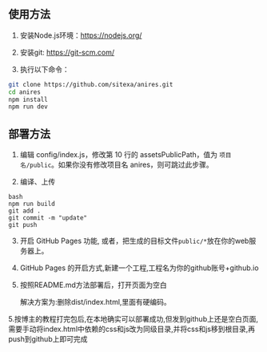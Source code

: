 
## 使用方法

1. 安装Node.js环境：https://nodejs.org/

2. 安装git: https://git-scm.com/

3. 执行以下命令：

``` bash
git clone https://github.com/sitexa/anires.git
cd anires
npm install
npm run dev
```

## 部署方法

1. 编辑 config/index.js，修改第 10 行的 assetsPublicPath，值为 `项目名/public`。如果你没有修改项目名 anires，则可跳过此步骤。

2. 编译、上传
  
``` 
bash
npm run build
git add .
git commit -m "update"
git push
```

3. 开启 GitHub Pages 功能, 或者，把生成的目标文件```public/*```放在你的web服务器上。

4. GitHub Pages 的开启方式,新建一个工程,工程名为你的github账号+github.io

5. 按照README.md方法部署后，打开页面为空白 

   	解决方案为:删除dist/index.html,里面有硬编码。 

  5.按博主的教程打完包后,在本地确实可以部署成功,但发到github上还是空白页面,需要手动将index.html中依赖的css和js改为同级目录,并将css和js移到根目录,再push到github上即可完成

